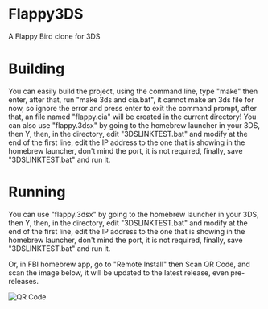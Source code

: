 # Flappy3DS

A Flappy Bird clone for 3DS

# Building

You can easily build the project, using the command line, type "make" then enter, after that, run "make 3ds and cia.bat", it cannot make an 3ds file for now, so ignore the error and press enter to exit the command prompt, after that, an file named "flappy.cia" will be created in the current directory! You can also use "flappy.3dsx" by going to the homebrew launcher in your 3DS, then Y, then, in the directory, edit "3DSLINKTEST.bat" and modify at the end of the first line, edit the IP address to the one that is showing in the homebrew launcher, don't mind the port, it is not required, finally, save "3DSLINKTEST.bat" and run it.

# Running

You can use "flappy.3dsx" by going to the homebrew launcher in your 3DS, then Y, then, in the directory, edit "3DSLINKTEST.bat" and modify at the end of the first line, edit the IP address to the one that is showing in the homebrew launcher, don't mind the port, it is not required, finally, save "3DSLINKTEST.bat" and run it.

Or, in FBI homebrew app, go to "Remote Install" then Scan QR Code, and scan the image below, it will be updated to the latest release, even pre-releases.

![QR Code](http://url/to/img.png)